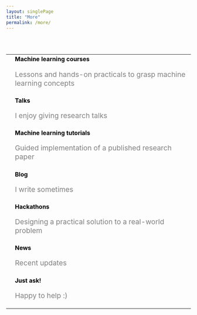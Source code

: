 ```yaml
---
layout: singlePage
title: "More"
permalink: /more/
---
```

<br>
<br>
<table class="table table-hover">
  <tr>
    <td class="col-md-3"><a href="/teaching/#-courses"><i class="fas fa-3x fa-chalkboard-teacher"></i></a></td>
    <td style="vertical-align:middle;" ><a href="/teaching/#-courses" style="text-decoration: none;color: black;"><strong>Machine learning courses</strong><p style="color:grey;font-size:1.2rem">Lessons and hands-on practicals to grasp machine learning concepts</p> </a></td>
  </tr>
  <tr>
    <td class="col-md-3"><a href="/talks/"><i class="fas fa-3x fa-bullseye"></i></a></td>
    <td style="vertical-align:middle;" ><a href="/talks/" style="text-decoration: none;color: black;"><strong>Talks</strong><p style="color:grey;font-size:1.2rem">I enjoy giving research talks</p> </a></td>
  </tr>
  <tr>
    <td class="col-md-3"><a href="/teaching/#-tutorials"><i class="fas fa-3x fa-laptop-code"></i></a></td>
    <td style="vertical-align:middle;" ><a href="/teaching/#-tutorials" style="text-decoration: none;color: black;"><strong>Machine learning tutorials</strong><p style="color:grey;font-size:1.2rem">Guided implementation of a published research paper</p> </a></td>
  </tr>
  <tr>
    <td class="col-md-3"><a href="/blog/"><i class="fas fa-3x fa-blog"></i></a></td>
    <td style="vertical-align:middle;" ><a href="/blog/" style="text-decoration: none;color: black;"><strong>Blog</strong><p style="color:grey;font-size:1.2rem">I write sometimes</p> </a></td>
  </tr>
  <tr>
    <td class="col-md-3"><a href="/teaching/#-hackathons"><i class="fas fa-3x fa-paint-brush"></i></a></td>
    <td style="vertical-align:middle;" ><a href="/teaching/#-hackathons" style="text-decoration: none;color: black;"><strong>Hackathons</strong><p style="color:grey;font-size:1.2rem">Designing a practical solution to a real-world problem</p> </a></td>
  </tr>
  <tr>
    <td class="col-md-3"><a href="/news/"><i class="fa fa-3x fa-newspaper-o"></i></a></td>
    <td style="vertical-align:middle;" ><a href="/news/" style="text-decoration: none;color: black;"><strong>News</strong><p style="color:grey;font-size:1.2rem">Recent updates</p> </a></td>
  </tr>
  <tr>
    <td class="col-md-3"><a href="/just-ask/"> 	<i class="fa fa-3x fa-comments"></i> </a></td>
    <td  style="vertical-align:middle;"> <a href="/just-ask/" style="text-decoration: none;color: black;"><strong>Just ask!</strong><p style="color:grey;font-size:1.2rem">Happy to help :)</p> </a></td>
  </tr>
</table>
